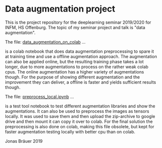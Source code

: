 # Data augmentation project

This is the project repository for the deeplearning seminar 2019/2020 for INFM, HS Offenburg.
The topic of my seminar project and talk is "data augmentation".

The file: [data_augmentation_on_colab](data_augmentation_on_colab.ipynb) ...

is a colab notebook that does data augmentation preprocessing to spare it at training time and use a offline augmentation approach. The augmentation can also be applied online, but the resulting training phase takes a lot longer, due to more augmentations to process on the rather weak colab cpus. The online augmentation has a higher variety of augmentations though. For the purpose of showing different augmentation and the improvement they can deliver, a offline is faster and yields sufficient results though.

The file: [preprocess_local.ipynb](preprocess_local.ipynb) ...

is a test tool notebook to test different augmentation libraries and show the augmentations. It can also be used to preprocess the images as tensors locally. It was used to save them and then upload the zip-archive to google drive and then mount it can copy it over to colab. For the final solution the preprocessing is also done on colab, making this file obsolete, but kept for faster augmentation testing locally with better cpu than on colab.

Jonas Bräuer
2019
